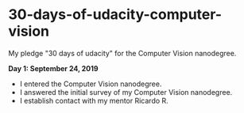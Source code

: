 # 30-days-of-udacity-computer-vision
My pledge "30 days of udacity" for the Computer Vision nanodegree.

**Day 1: September 24, 2019**
- I entered the Computer Vision nanodegree.
- I answered the initial survey of my Computer Vision nanodegree.
- I establish contact with my mentor Ricardo R.
